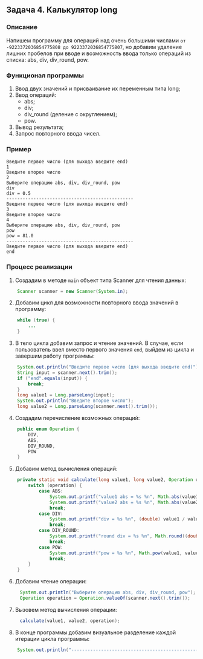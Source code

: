## Задача 4. Калькулятор long

### Описание
Напишем программу для операций над очень большими числами `от -9223372036854775808 до 9223372036854775807`,
но добавим удаление лишних пробелов при вводе и возможность ввода только операций из списка: abs, div, div_round, pow.

### Функционал программы
1. Ввод двух значений и присваивание их переменным типа long;
2. Ввод операций:
    - abs;
    - div;
    - div_round (деление с округлением);
    - pow.
3. Вывод результата;
4. Запрос повторного ввода чисел.

### Пример
```
Введите первое число (для выхода введите end)
1
Введите второе число
2
Выберите операцию abs, div, div_round, pow
div
div = 0.5 
-----------------------------------------------
Введите первое число (для выхода введите end)
3
Введите второе число
4
Выберите операцию abs, div, div_round, pow
pow
pow = 81.0 
-----------------------------------------------
Введите первое число (для выхода введите end)
end
```

### Процесс реализации

1. Создадим в методе `main` объект типа Scanner для чтения данных:

```java
    Scanner scanner = new Scanner(System.in);
```

2. Добавим цикл для возможности повторного ввода значений в программу:

```java
    while (true) {
        ...
    }
```

3. В тело цикла добавим запрос и чтение значений. В случае, если пользователь ввел вместо первого значения `end`, выйдем
из цикла и завершим работу программы:

```java
    System.out.println("Введите первое число (для выхода введите end)");
    String input = scanner.next().trim();
    if ("end".equals(input)) {
        break;
    }
    long value1 = Long.parseLong(input);
    System.out.println("Введите второе число");
    long value2 = Long.parseLong(scanner.next().trim());
```

4. Создадим перечисление возможных операций:

```java
    public enum Operation {
        DIV,
        ABS,
        DIV_ROUND,
        POW
    }
```

5. Добавим метод вычисления операций:

```java
    private static void calculate(long value1, long value2, Operation operation) {
        switch (operation) {
            case ABS:
                System.out.printf("value1 abs = %s %n", Math.abs(value1));
                System.out.printf("value2 abs = %s %n", Math.abs(value2));
                break;
            case DIV:
                System.out.printf("div = %s %n", (double) value1 / value2);
                break;
            case DIV_ROUND:
                System.out.printf("round div = %s %n", Math.round((double) value1 / value2));
                break;
            case POW:
                System.out.printf("pow = %s %n", Math.pow(value1, value2));
                break;
        }
    }
```

6. Добавим чтение операции:

```java
     System.out.println("Выберите операцию abs, div, div_round, pow");
     Operation operation = Operation.valueOf(scanner.next().trim());
```

7. Вызовем метод вычисления операции:

```java
     calculate(value1, value2, operation);
```

8. В конце программы добавим визуальное разделение каждой итерации цикла программы:

```java
    System.out.println("-----------------------------------------------");
```
